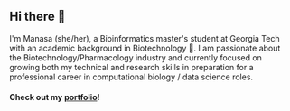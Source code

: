 ## Hi there 👋

I'm Manasa (she/her), a Bioinformatics master's student at Georgia Tech with an academic background in Biotechnology 🧬. I am passionate about the Biotechnology/Pharmacology industry and currently focused on growing both my technical and research skills in preparation for a professional career in computational biology / data science roles.
#### Check out my [portfolio](https://manasa711.github.io/)! 
<!--
**manasa711/manasa711** is a ✨ _special_ ✨ repository because its `README.md` (this file) appears on your GitHub profile.

Here are some ideas to get you started:

- 🔭 I’m currently working on ...
- 🌱 I’m currently learning ...
- 👯 I’m looking to collaborate on ...
- 🤔 I’m looking for help with ...
- 💬 Ask me about ...
- 📫 How to reach me: ...
- 😄 Pronouns: ...
- ⚡ Fun fact: ...
-->
